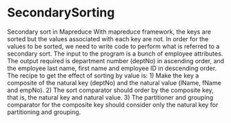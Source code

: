 # SecondarySorting
Secondary sort in Mapreduce  With mapreduce framework, the keys are sorted but the values associated with each key  are not.  In order for the values to be sorted, we need to write code to perform what is  referred to a secondary sort. The input to the program is a bunch of employee attributes. The output required is department number (deptNo) in ascending order, and the employee last name,  first name and employee ID in descending order.  The recipe to get the effect of sorting by value is: 1) Make the key a composite of the natural key (deptNo) and the natural value (lName, fName and empNo).  2) The sort comparator should order by the composite key, that is, the natural key and natural  value. 3) The partitioner and grouping comparator for the composite key should consider only the natural key for partitioning and grouping.
